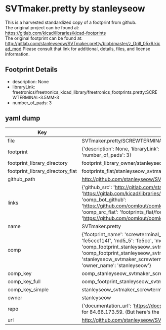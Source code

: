 # SVTmaker.pretty by stanleyseow  
This is a harvested standardized copy of a footprint from github.  
The original project can be found at:  
https://gitlab.com/kicad/libraries/kicad-footprints  
The original footprint can be found at:
http://gitlab.com/stanleyseow/SVTmaker.pretty/blob/master/z_Drill_05x6.kicad_mod
Please consult that link for additional, details, files, and license information.  
## Footprint Details
* description: None  
* libraryLink: freetronics/freetronics_kicad_library/freetronics_footprints.pretty:SCREWTERMINAL-3.5MM-3  
* number_of_pads: 3  
## yaml dump  
| Key | Value |  
| --- | --- |  
| file | SVTmaker.pretty/SCREWTERMINAL-3.5MM-3.kicad_mod |  
| footprint | {'description': None, 'libraryLink': 'freetronics/freetronics_kicad_library/freetronics_footprints.pretty:SCREWTERMINAL-3.5MM-3', 'number_of_pads': 3} |  
| footprint_library_directory | footprint_library_owner/stanleyseow_SVTmaker.pretty |  
| footprint_library_directory_flat | footprints_flat/stanleyseow_svtmaker_screwterminal_3_5mm_3/working |  
| github_path | http://github.com/stanleyseow/SVTmaker.pretty/blob/master/SCREWTERMINAL-3.5MM-3.kicad_mod |  
| links | {'github_src': 'http://gitlab.com/stanleyseow/SVTmaker.pretty/blob/master/z_Drill_05x6.kicad_mod', 'github_src_repo': 'https://gitlab.com/kicad/libraries/kicad-footprints', 'oomp_bot': 'footprints/stanleyseow_svtmaker_screwterminal_3_5mm_3/working', 'oomp_bot_github': 'https://github.com/oomlout/oomlout_oomp_footprint_bot/tree/main/footprints/stanleyseow_svtmaker_screwterminal_3_5mm_3/working', 'oomp_src_flat': 'footprints_flat/footprints_flat/stanleyseow_svtmaker_screwterminal_3_5mm_3/working', 'oomp_src_flat_github': 'https://github.com/oomlout/oomlout_oomp_footprint_src/tree/main/footprints_flat/stanleyseow_svtmaker_screwterminal_3_5mm_3/working'} |  
| name | SVTmaker.pretty |  
| oomp | {'footprint_name': 'screwterminal_3_5mm_3', 'library_name': 'svtmaker', 'md5': 'fe5cccf14fc8121d74925f420b4fb06c', 'md5_10': 'fe5cccf14f', 'md5_5': 'fe5cc', 'md5_6': 'fe5ccc', 'oomp_key': 'oomp_stanleyseow_svtmaker_screwterminal_3_5mm_3', 'oomp_key_extra': 'oomp_footprint_stanleyseow_svtmaker_screwterminal_3_5mm_3', 'oomp_key_full': 'oomp_footprint_stanleyseow_svtmaker_screwterminal_3_5mm_3_fe5ccc', 'oomp_key_simple': 'stanleyseow_svtmaker_screwterminal_3_5mm_3', 'original_filename': 'SVTmaker.pretty/SCREWTERMINAL-3.5MM-3.kicad_mod', 'owner_name': 'stanleyseow'} |  
| oomp_key | oomp_stanleyseow_svtmaker_screwterminal_3_5mm_3 |  
| oomp_key_full | oomp_footprint_stanleyseow_svtmaker_screwterminal_3_5mm_3 |  
| oomp_key_simple | stanleyseow_svtmaker_screwterminal_3_5mm_3 |  
| owner | stanleyseow |  
| repo | {'documentation_url': 'https://docs.github.com/rest/overview/resources-in-the-rest-api#rate-limiting', 'message': "API rate limit exceeded for 84.66.173.59. (But here's the good news: Authenticated requests get a higher rate limit. Check out the documentation for more details.)"} |  
| url | http://github.com/stanleyseow/SVTmaker.pretty |  

